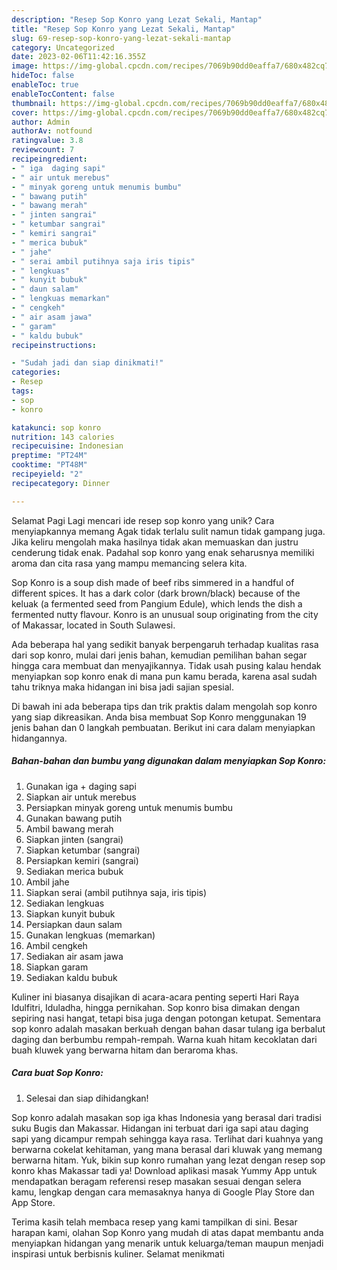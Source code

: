 ```yaml
---
description: "Resep Sop Konro yang Lezat Sekali, Mantap"
title: "Resep Sop Konro yang Lezat Sekali, Mantap"
slug: 69-resep-sop-konro-yang-lezat-sekali-mantap
category: Uncategorized
date: 2023-02-06T11:42:16.355Z
image: https://img-global.cpcdn.com/recipes/7069b90dd0eaffa7/680x482cq70/sop-konro-foto-resep-utama.jpg
hideToc: false
enableToc: true
enableTocContent: false
thumbnail: https://img-global.cpcdn.com/recipes/7069b90dd0eaffa7/680x482cq70/sop-konro-foto-resep-utama.jpg
cover: https://img-global.cpcdn.com/recipes/7069b90dd0eaffa7/680x482cq70/sop-konro-foto-resep-utama.jpg
author: Admin
authorAv: notfound
ratingvalue: 3.8
reviewcount: 7
recipeingredient:
- " iga  daging sapi"
- " air untuk merebus"
- " minyak goreng untuk menumis bumbu"
- " bawang putih"
- " bawang merah"
- " jinten sangrai"
- " ketumbar sangrai"
- " kemiri sangrai"
- " merica bubuk"
- " jahe"
- " serai ambil putihnya saja iris tipis"
- " lengkuas"
- " kunyit bubuk"
- " daun salam"
- " lengkuas memarkan"
- " cengkeh"
- " air asam jawa"
- " garam"
- " kaldu bubuk"
recipeinstructions:

- "Sudah jadi dan siap dinikmati!"
categories:
- Resep
tags:
- sop
- konro

katakunci: sop konro 
nutrition: 143 calories
recipecuisine: Indonesian
preptime: "PT24M"
cooktime: "PT48M"
recipeyield: "2"
recipecategory: Dinner

---
```



Selamat Pagi Lagi mencari ide resep sop konro yang unik? Cara menyiapkannya memang Agak tidak terlalu sulit namun tidak gampang juga. Jika keliru mengolah maka hasilnya tidak akan memuaskan dan justru cenderung tidak enak. Padahal sop konro yang enak seharusnya memiliki aroma dan cita rasa yang mampu memancing selera kita.


Sop Konro is a soup dish made of beef ribs simmered in a handful of different spices. It has a dark color (dark brown/black) because of the keluak (a fermented seed from Pangium Edule), which lends the dish a fermented nutty flavour. Konro is an unusual soup originating from the city of Makassar, located in South Sulawesi.

Ada beberapa hal yang sedikit banyak berpengaruh terhadap kualitas rasa dari sop konro, mulai dari jenis bahan, kemudian pemilihan bahan segar hingga cara membuat dan menyajikannya. Tidak usah pusing kalau hendak menyiapkan sop konro enak di mana pun kamu berada, karena asal sudah tahu triknya maka hidangan ini bisa jadi sajian spesial.


Di bawah ini ada beberapa tips dan trik praktis dalam mengolah sop konro yang siap dikreasikan. Anda bisa membuat Sop Konro menggunakan 19 jenis bahan dan 0 langkah pembuatan. Berikut ini cara dalam menyiapkan hidangannya.

<!--inarticleads1-->

##### Bahan-bahan dan bumbu yang digunakan dalam menyiapkan Sop Konro:

1. Gunakan  iga + daging sapi
1. Siapkan  air untuk merebus
1. Persiapkan  minyak goreng untuk menumis bumbu
1. Gunakan  bawang putih
1. Ambil  bawang merah
1. Siapkan  jinten (sangrai)
1. Siapkan  ketumbar (sangrai)
1. Persiapkan  kemiri (sangrai)
1. Sediakan  merica bubuk
1. Ambil  jahe
1. Siapkan  serai (ambil putihnya saja, iris tipis)
1. Sediakan  lengkuas
1. Siapkan  kunyit bubuk
1. Persiapkan  daun salam
1. Gunakan  lengkuas (memarkan)
1. Ambil  cengkeh
1. Sediakan  air asam jawa
1. Siapkan  garam
1. Sediakan  kaldu bubuk


Kuliner ini biasanya disajikan di acara-acara penting seperti Hari Raya Idulfitri, Iduladha, hingga pernikahan. Sop konro bisa dimakan dengan sepiring nasi hangat, tetapi bisa juga dengan potongan ketupat. Sementara sop konro adalah masakan berkuah dengan bahan dasar tulang iga berbalut daging dan berbumbu rempah-rempah. Warna kuah hitam kecoklatan dari buah kluwek yang berwarna hitam dan beraroma khas. 

<!--inarticleads2-->

##### Cara buat Sop Konro:


1. Selesai dan siap dihidangkan!

Sop konro adalah masakan sop iga khas Indonesia yang berasal dari tradisi suku Bugis dan Makassar. Hidangan ini terbuat dari iga sapi atau daging sapi yang dicampur rempah sehingga kaya rasa. Terlihat dari kuahnya yang berwarna cokelat kehitaman, yang mana berasal dari kluwak yang memang berwarna hitam. Yuk, bikin sup konro rumahan yang lezat dengan resep sop konro khas Makassar tadi ya! Download aplikasi masak Yummy App untuk mendapatkan beragam referensi resep masakan sesuai dengan selera kamu, lengkap dengan cara memasaknya hanya di Google Play Store dan App Store. 

Terima kasih telah membaca resep yang kami tampilkan di sini. Besar harapan kami, olahan Sop Konro yang mudah di atas dapat membantu anda menyiapkan hidangan yang menarik untuk keluarga/teman maupun menjadi inspirasi untuk berbisnis kuliner. Selamat menikmati
